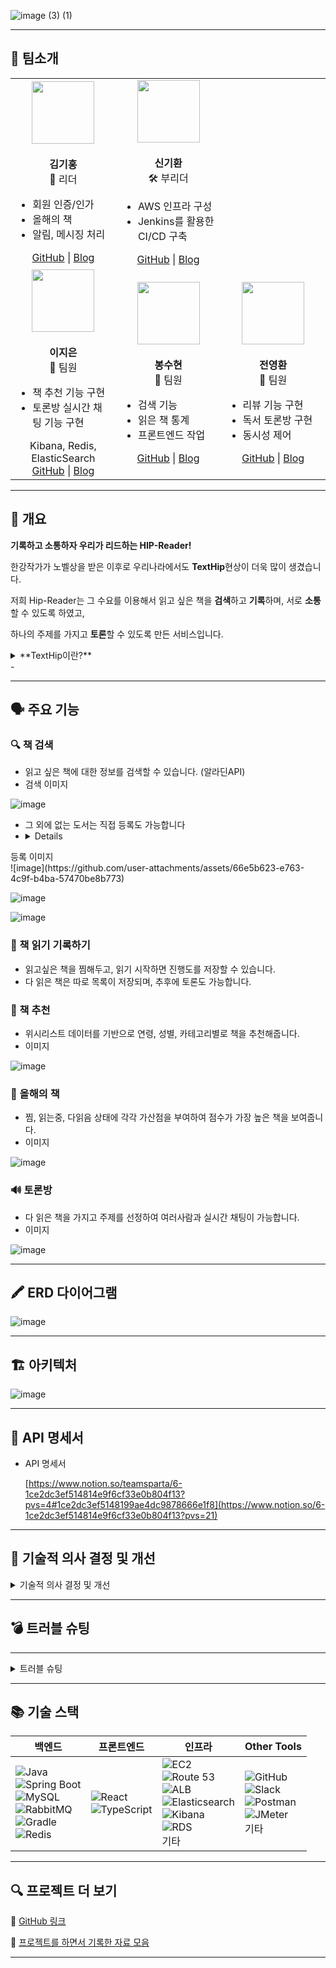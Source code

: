 ![image (3) (1)](https://github.com/user-attachments/assets/2c4da9d6-d35e-4597-bb34-8cd9c1ce832d)

---

## 🔹 팀소개
<table> <tr> <td align="center" width="200px"> <img src="https://avatars.githubusercontent.com/Kimg-1111" width="100"><br><br> <b>김기홍</b><br>🌟 리더<br> <ul align="left"> <li>회원 인증/인가</li> <li>올해의 책</li> <li>알림, 메시징 처리</li> </ul> <a href="https://github.com/Kimg-1111">GitHub</a> | <a href="https://velog.io/@rl...">Blog</a> </td> <td align="center" width="200px"> <img src="https://avatars.githubusercontent.com/Shin-i-Hwan" width="100"><br><br> <b>신기환</b><br>🛠 부리더<br> <ul align="left"> <li>AWS 인프라 구성</li> <li>Jenkins를 활용한 CI/CD 구축</li> </ul> <a href="https://github.com/Shin-i-Hwan">GitHub</a> | <a href="https://dev-sunflower.tistory.com/">Blog</a> </td> </tr> <tr> <td align="center" width="200px"> <img src="https://avatars.githubusercontent.com/jjieun0123" width="100"><br><br> <b>이지은</b><br>👤 팀원<br> <ul align="left"> <li>책 추천 기능 구현</li> <li>토론방 실시간 채팅 기능 구현</li> </ul>  Kibana, Redis, ElasticSearch<br> <a href="https://github.com/jjieun0123">GitHub</a> | <a href="https://velog.io/@co...">Blog</a> </td> <td align="center" width="200px"> <img src="https://avatars.githubusercontent.com/SuhyeonB" width="100"><br><br> <b>봉수현</b><br>👤 팀원<br> <ul align="left"> <li>검색 기능</li> <li>읽은 책 통계</li> <li>프론트엔드 작업</li> </ul> <a href="https://github.com/SuhyeonB">GitHub</a> | <a href="https://velog.io/@si...">Blog</a> </td> <td align="center" width="200px"> <img src="https://avatars.githubusercontent.com/you-wan314" width="100"><br><br> <b>전영환</b><br>👤 팀원<br> <ul align="left"> <li>리뷰 기능 구현</li> <li>독서 토론방 구현</li> <li>동시성 제어</li> </ul> <a href="https://github.com/you-wan314">GitHub</a> | <a href="https://velog.io/@yo...">Blog</a> </td> </tr> </table>

-----

## 🔹 개요

**기록하고 소통하자 우리가 리드하는 HIP-Reader!**

한강작가가 노벨상을 받은 이후로 우리나라에서도 **TextHip**현상이 더욱 많이 생겼습니다.

저희 Hip-Reader는 그 수요를 이용해서 읽고 싶은 책을 **검색**하고 **기록**하며, 서로 **소통** 할 수 있도록 하였고,

하나의 주제를 가지고 **토론**할 수 있도록 만든 서비스입니다.

<details>
<summary>**TextHip이란?**</summary>
<div markdown="1">

'텍스트힙(Text Hip)'은 '글자'를 뜻하는 '텍스트(Text)'와 '힙하다(Hip, 멋있다', '개성 있다)'를 합성한 신조어로, ‘독서 행위가 멋지고 세련된 활동으로 인식되는 현상’을 의미한다. 이는 특히 디지털 기기에 익숙한 MZ세대)에서 두드러지게 나타나는 동향으로, 독서를 단순한 취미 활동을 넘어 자기표현과 소통의 수단으로 활용하는 것을 포함한다 
    
    (출처: 국립중앙도서관 https://librarian.nl.go.kr/LI/contents/L30103000000.do?schM=view&page=1&viewCount=10&id=50181&schBdcode=&schGroupCode=)
    
</div>
</details>
- 
    
---

## 🗣️ 주요 기능

### 🔍 책 검색

- 읽고 싶은 책에 대한 정보를 검색할 수 있습니다. (알라딘API)
- 검색 이미지
    
![image](https://github.com/user-attachments/assets/d0b2534b-5922-4c17-a562-b60006680437)

    
- 그 외에 없는 도서는 직접 등록도 가능합니다
- 
  <details>
<summary>등록 이미지</summary>
<div markdown="1">
![image](https://github.com/user-attachments/assets/66e5b623-e763-4c9f-b4ba-57470be8b773)

    
![image](https://github.com/user-attachments/assets/e809af65-a4ed-416a-98a5-15076e1ecea1)

    
![image](https://github.com/user-attachments/assets/b492b86b-f15e-49f5-855c-b09d791d182d)

</div>
</details>  

    

### 📝 책 읽기 기록하기

- 읽고싶은 책을 찜해두고, 읽기 시작하면 진행도를 저장할 수 있습니다.
- 다 읽은 책은 따로 목록이 저장되며, 추후에 토론도 가능합니다.

### 💓 책 추천

- 위시리스트 데이터를 기반으로 연령, 성별, 카테고리별로 책을 추천해줍니다.
- 이미지
    
![image](https://github.com/user-attachments/assets/b9f995eb-8b8e-43fa-a883-1c115253d287)

    

### 🏅 올해의 책

- 찜, 읽는중, 다읽음 상태에 각각 가산점을 부여하여 점수가 가장 높은 책을 보여줍니다.
- 이미지
    
![image](https://github.com/user-attachments/assets/acfd9a47-f27e-4ca4-946a-6aee46bc263e)

    

### 🔊 토론방

- 다 읽은 책을 가지고 주제를 선정하여 여러사람과 실시간 채팅이 가능합니다.
- 이미지
    
![image](https://github.com/user-attachments/assets/ac773042-070e-4554-983d-818267548528)

    

---

## 🖍️  ERD 다이어그램

![image](https://github.com/user-attachments/assets/bab3a114-904a-4d8d-ab54-96f79d906522)


---

## 🏗️  아키텍처

![image](https://github.com/user-attachments/assets/b42e2340-7f55-450d-bf9a-102d88abf601)

---

## 📃 API 명세서

- API 명세서
    
    [https://www.notion.so/teamsparta/6-1ce2dc3ef514814e9f6cf33e0b804f13?pvs=4#1ce2dc3ef5148199ae4dc9878666e1f8](https://www.notion.so/6-1ce2dc3ef514814e9f6cf33e0b804f13?pvs=21)
    

---

## 🔧 기술적 의사 결정 및 개선
<details>
<summary>기술적 의사 결정 및 개선</summary>
<div markdown="1">
[기술적 의사 결정 및 개선](https://www.notion.so/1e62dc3ef51480efbfbde83f4ec948de?pvs=21)

</div>
</details>

---

## 💣  트러블 슈팅

---
<details>
<summary>트러블 슈팅</summary>
<div markdown="1">
[트러블 슈팅](https://www.notion.so/1e72dc3ef5148054b297d776c79f4f04?pvs=21)

</div>
</details>

---

## 📚 기술 스택
| 백엔드                                                                                                                                                                                                                                                                                                                                                                                                                                                                                                                                                                                                                         | 프론트엔드                                                                                                                                                                                                       | 인프라                                                                                                                                                                                                                                                                                                                                                                                                                                                                                                                                                                                                                                                                                                                     | Other Tools                                                                                                                                                                                                                                                                                                                                                                                                                       |
| --------------------------------------------------------------------------------------------------------------------------------------------------------------------------------------------------------------------------------------------------------------------------------------------------------------------------------------------------------------------------------------------------------------------------------------------------------------------------------------------------------------------------------------------------------------------------------------------------------------------------- | ----------------------------------------------------------------------------------------------------------------------------------------------------------------------------------------------------------- | ----------------------------------------------------------------------------------------------------------------------------------------------------------------------------------------------------------------------------------------------------------------------------------------------------------------------------------------------------------------------------------------------------------------------------------------------------------------------------------------------------------------------------------------------------------------------------------------------------------------------------------------------------------------------------------------------------------------------- | --------------------------------------------------------------------------------------------------------------------------------------------------------------------------------------------------------------------------------------------------------------------------------------------------------------------------------------------------------------------------------------------------------------------------------- |
| ![Java](https://img.shields.io/badge/Java-007396?style=flat\&logo=java\&logoColor=white) <br> ![Spring Boot](https://img.shields.io/badge/Spring_Boot-6DB33F?style=flat\&logo=spring-boot\&logoColor=white) <br> ![MySQL](https://img.shields.io/badge/MySQL-4479A1?style=flat\&logo=mysql\&logoColor=white) <br> ![RabbitMQ](https://img.shields.io/badge/RabbitMQ-FF6600?style=flat\&logo=rabbitmq\&logoColor=white) <br> ![Gradle](https://img.shields.io/badge/Gradle-02303A?style=flat\&logo=gradle\&logoColor=white) <br> ![Redis](https://img.shields.io/badge/Redis-DC382D?style=flat\&logo=redis\&logoColor=white) | ![React](https://img.shields.io/badge/React-61DAFB?style=flat\&logo=react\&logoColor=black) <br> ![TypeScript](https://img.shields.io/badge/TypeScript-3178C6?style=flat\&logo=typescript\&logoColor=white) | ![EC2](https://img.shields.io/badge/AWS_EC2-FF9900?style=flat\&logo=amazon-aws\&logoColor=white) <br> ![Route 53](https://img.shields.io/badge/AWS_Route_53-FF9900?style=flat\&logo=amazon-aws\&logoColor=white) <br> ![ALB](https://img.shields.io/badge/AWS_ALB-FF9900?style=flat\&logo=amazon-aws\&logoColor=white) <br> ![Elasticsearch](https://img.shields.io/badge/Elasticsearch-005571?style=flat\&logo=elasticsearch\&logoColor=white) <br> ![Kibana](https://img.shields.io/badge/Kibana-005571?style=flat\&logo=kibana\&logoColor=white) <br> ![RDS](https://img.shields.io/badge/AWS_RDS-527FFF?style=flat\&logo=amazon-aws\&logoColor=white) <br> 기타 | ![GitHub](https://img.shields.io/badge/GitHub-181717?style=flat\&logo=github\&logoColor=white) <br> ![Slack](https://img.shields.io/badge/Slack-4A154B?style=flat\&logo=slack\&logoColor=white) <br> ![Postman](https://img.shields.io/badge/Postman-FF6C37?style=flat\&logo=postman\&logoColor=white) <br> ![JMeter](https://img.shields.io/badge/JMeter-D22128?style=flat\&logo=apache-jmeter\&logoColor=white) <br> 기타|

---

## 🔍  프로젝트 더 보기

📎 [GitHub 링크](https://github.com/HIPReader/HIPReader)

📎 [프로젝트를 하면서 기록한 자료 모음](https://www.notion.so/5-1ce2dc3ef5148158861be342ae97e7ac?pvs=21)

---
